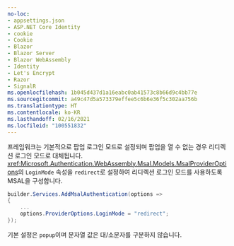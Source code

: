 ```yaml
---
no-loc:
- appsettings.json
- ASP.NET Core Identity
- cookie
- Cookie
- Blazor
- Blazor Server
- Blazor WebAssembly
- Identity
- Let's Encrypt
- Razor
- SignalR
ms.openlocfilehash: 1b045d437d1a16eabc0ab41573c8b66d9c4bb77e
ms.sourcegitcommit: a49c47d5a573379effee5c6b6e36f5c302aa756b
ms.translationtype: HT
ms.contentlocale: ko-KR
ms.lasthandoff: 02/16/2021
ms.locfileid: "100551832"
---
```

프레임워크는 기본적으로 팝업 로그인 모드로 설정되며 팝업을 열 수 없는 경우 리디렉션 로그인 모드로 대체됩니다. <xref:Microsoft.Authentication.WebAssembly.Msal.Models.MsalProviderOptions>의 `LoginMode` 속성을 `redirect`로 설정하여 리디렉션 로그인 모드를 사용하도록 MSAL을 구성합니다.

```csharp
builder.Services.AddMsalAuthentication(options =>
{
    ...
    options.ProviderOptions.LoginMode = "redirect";
});
```

기본 설정은 `popup`이며 문자열 값은 대/소문자를 구분하지 않습니다.
